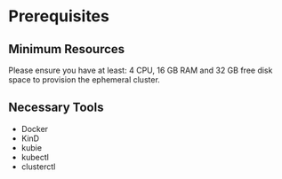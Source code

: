 # Prerequisites

## Minimum Resources
Please ensure you have at least: 4 CPU, 16 GB RAM and 32 GB free disk space to provision the ephemeral cluster.

## Necessary Tools
- Docker 
- KinD
- kubie
- kubectl
- clusterctl

